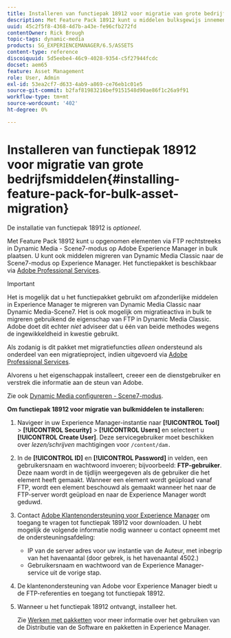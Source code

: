 ```yaml
---
title: Installeren van functiepak 18912 voor migratie van grote bedrijfsmiddelen
description: Met Feature Pack 18912 kunt u middelen bulksgewijs innemen via FTP, of elementen van Dynamic Media Classic migreren naar Dynamic Media op Adobe Experience Manager. Dit optionele functiepakket is verkrijgbaar bij Adobe-ondersteuning.
uuid: 45c2f5f8-4368-4d7b-a43e-fe96cfb272fd
contentOwner: Rick Brough
topic-tags: dynamic-media
products: SG_EXPERIENCEMANAGER/6.5/ASSETS
content-type: reference
discoiquuid: 5d5eebe4-46c9-4028-9354-c5f27944fcdc
docset: aem65
feature: Asset Management
role: User, Admin
exl-id: 53ea2cf7-d633-4ab9-a869-ce76eb1c01e5
source-git-commit: b2faf81983216bef9151548d90ae86f1c26a9f91
workflow-type: tm+mt
source-wordcount: '402'
ht-degree: 0%

---
```


# Installeren van functiepak 18912 voor migratie van grote bedrijfsmiddelen{#installing-feature-pack-for-bulk-asset-migration}

De installatie van functiepak 18912 is *optioneel*.

Met Feature Pack 18912 kunt u opgenomen elementen via FTP rechtstreeks in Dynamic Media - Scene7-modus op Adobe Experience Manager in bulk plaatsen. U kunt ook middelen migreren van Dynamic Media Classic naar de Scene7-modus op Experience Manager. Het functiepakket is beschikbaar via [Adobe Professional Services](https://business.adobe.com/customers/consulting-services/main.html).

>[!IMPORTANT]
>
>Het is mogelijk dat u het functiepakket gebruikt om afzonderlijke middelen in Experience Manager te migreren van Dynamic Media Classic naar Dynamic Media-Scene7. Het is ook mogelijk om migratieactiva in bulk te migreren gebruikend de eigenschap van FTP in Dynamic Media Classic. Adobe doet dit echter *niet* adviseer dat u één van beide methodes wegens de ingewikkeldheid in kwestie gebruikt.
>
>Als zodanig is dit pakket met migratiefuncties *alleen* ondersteund als onderdeel van een migratieproject, indien uitgevoerd via [Adobe Professional Services](https://business.adobe.com/customers/consulting-services/main.html).

Alvorens u het eigenschappak installeert, creeer een de dienstgebruiker en verstrek die informatie aan de steun van Adobe.

Zie ook [Dynamic Media configureren - Scene7-modus](/help/assets/config-dms7.md).

**Om functiepak 18912 voor migratie van bulkmiddelen te installeren:**

1. Navigeer in uw Experience Manager-instantie naar **[!UICONTROL Tool]** > **[!UICONTROL Security]** > **[!UICONTROL Users]** en selecteert u **[!UICONTROL Create User]**. Deze servicegebruiker moet beschikken over *lezen/schrijven* machtigingen voor `/content/dam.`
1. In de **[!UICONTROL ID]** en **[!UICONTROL Password]** in velden, een gebruikersnaam en wachtwoord invoeren; bijvoorbeeld: **FTP-gebruiker**. Deze naam wordt in de tijdlijn weergegeven als de gebruiker die het element heeft gemaakt. Wanneer een element wordt geüpload vanaf FTP, wordt een element beschouwd als gemaakt wanneer het naar de FTP-server wordt geüpload en naar de Experience Manager wordt geduwd.
1. Contact [Adobe Klantenondersteuning voor Experience Manager](https://experienceleague.adobe.com/?support-solution=General#support) om toegang te vragen tot functiepak 18912 voor downloaden. U hebt mogelijk de volgende informatie nodig wanneer u contact opneemt met de ondersteuningsafdeling:

   * IP van de server adres voor uw instantie van de Auteur, met inbegrip van het havenaantal (door gebrek, is het havenaantal 4502.)
   * Gebruikersnaam en wachtwoord van de Experience Manager-service uit de vorige stap.

1. De klantenondersteuning van Adobe voor Experience Manager biedt u de FTP-referenties en toegang tot functiepak 18912.
1. Wanneer u het functiepak 18912 ontvangt, installeer het.

   Zie [Werken met pakketten](/help/sites-administering/package-manager.md) voor meer informatie over het gebruiken van de Distributie van de Software en pakketten in Experience Manager.
